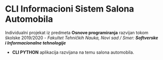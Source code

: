 # CLI Informacioni Sistem Salona Automobila


Individualni projekat iz predmeta **Osnove programiranja** razvijan tokom školske 2019/2020 - *Fakultet Tehničkih Nauka, Novi sad / Smer: **Softverske i Informacionalne tehnologije***

  - **CLI PYTHON** aplikacija razvijana na temu salona automobila.



